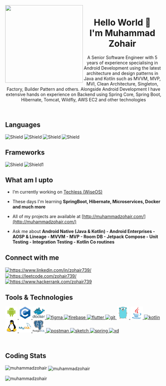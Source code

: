 
<img align="left" width="250" height="250" src="https://s3.amazonaws.com/muhammadzohair.com/portfolio/about_me/FoXz9C3w6A48bgU3xbMCJSPoj9WIKu.png">
<h1 align="center">Hello World 👋 </br>I'm Muhammad Zohair</h1>
<p align="center">A Senior Software Engineer with 5 years of experience specialising in Android Development using the latest architecture and design patterns in Java and Kotlin such as MVVM, MVP, MVI, Clean Architecture, Singleton, Factory, Builder Pattern and others. Alongside Android Development I have extensive hands on experience on Backend using Spring Core, Spring Boot, Hibernate, Tomcat, Wildfly, AWS EC2 and other technologies</p>

</br>

## Languages

![Shield](https://img.shields.io/badge/Language-Kotlin-blue) ![Shield](https://img.shields.io/badge/Language-JAVA-brightgreen) ![Shield](https://img.shields.io/badge/Language-Go%20Lang-blue) ![Shield](https://img.shields.io/badge/Language-Markdown-bluevoilet)


## Frameworks

![Shield](https://img.shields.io/badge/Framework-Android-green) ![Shield1](https://img.shields.io/badge/Framework-Spring%20Boot-green)


## What am I upto


- I’m currently working on [Techless (WiseOS)](https://techless.com/)

- These days I'm learning **SpringBoot, Hibernate, Microservices, Docker and much more**

- All of my projects are available at [http://muhammadzohair.com/](http://muhammadzohair.com/)

- Ask me about **Android Native (Java & Kotlin) - Android Enterprises - AOSP & Lineage - MVVM - MVP - Room DB - Jetpack Compose - Unit Testing - Integration Testing - Kotlin Co routines**


## Connect with me 

<p align="left">
<a href="https://www.linkedin.com/in/zohair739/" target="blank"><img align="center" src="https://raw.githubusercontent.com/rahuldkjain/github-profile-readme-generator/master/src/images/icons/Social/linked-in-alt.svg" alt="https://www.linkedin.com/in/zohair739/" height="30" width="40" /></a>
<a href="https://www.leetcode.com/https://leetcode.com/zohair739/" target="blank"><img align="center" src="https://raw.githubusercontent.com/rahuldkjain/github-profile-readme-generator/master/src/images/icons/Social/leet-code.svg" alt="https://leetcode.com/zohair739/" height="30" width="40" /></a>
<a href="https://www.hackerearth.com/https://www.hackerrank.com/zohair739" target="blank"><img align="center" src="https://raw.githubusercontent.com/rahuldkjain/github-profile-readme-generator/master/src/images/icons/Social/hackerearth.svg" alt="https://www.hackerrank.com/zohair739" height="30" width="40" /></a>
</p>


## Tools & Technologies

<p align="left"> <a href="https://developer.android.com" target="_blank" rel="noreferrer"> <img src="https://raw.githubusercontent.com/devicons/devicon/master/icons/android/android-original-wordmark.svg" alt="android" width="40" height="40"/> </a> <a href="https://www.cprogramming.com/" target="_blank" rel="noreferrer"> <img src="https://raw.githubusercontent.com/devicons/devicon/master/icons/c/c-original.svg" alt="c" width="40" height="40"/> </a> <a href="https://www.docker.com/" target="_blank" rel="noreferrer"> <img src="https://raw.githubusercontent.com/devicons/devicon/master/icons/docker/docker-original-wordmark.svg" alt="docker" width="40" height="40"/> </a> <a href="https://www.figma.com/" target="_blank" rel="noreferrer"> <img src="https://www.vectorlogo.zone/logos/figma/figma-icon.svg" alt="figma" width="40" height="40"/> </a> <a href="https://firebase.google.com/" target="_blank" rel="noreferrer"> <img src="https://www.vectorlogo.zone/logos/firebase/firebase-icon.svg" alt="firebase" width="40" height="40"/> </a> <a href="https://flutter.dev" target="_blank" rel="noreferrer"> <img src="https://www.vectorlogo.zone/logos/flutterio/flutterio-icon.svg" alt="flutter" width="40" height="40"/> </a> <a href="https://git-scm.com/" target="_blank" rel="noreferrer"> <img src="https://www.vectorlogo.zone/logos/git-scm/git-scm-icon.svg" alt="git" width="40" height="40"/> </a> <a href="https://golang.org" target="_blank" rel="noreferrer"> <img src="https://raw.githubusercontent.com/devicons/devicon/master/icons/go/go-original.svg" alt="go" width="40" height="40"/> </a> <a href="https://www.java.com" target="_blank" rel="noreferrer"> <img src="https://raw.githubusercontent.com/devicons/devicon/master/icons/java/java-original.svg" alt="java" width="40" height="40"/> </a> <a href="https://kotlinlang.org" target="_blank" rel="noreferrer"> <img src="https://www.vectorlogo.zone/logos/kotlinlang/kotlinlang-icon.svg" alt="kotlin" width="40" height="40"/> </a> <a href="https://www.linux.org/" target="_blank" rel="noreferrer"> <img src="https://raw.githubusercontent.com/devicons/devicon/master/icons/linux/linux-original.svg" alt="linux" width="40" height="40"/> </a> <a href="https://www.mysql.com/" target="_blank" rel="noreferrer"> <img src="https://raw.githubusercontent.com/devicons/devicon/master/icons/mysql/mysql-original-wordmark.svg" alt="mysql" width="40" height="40"/> </a> <a href="https://www.postgresql.org" target="_blank" rel="noreferrer"> <img src="https://raw.githubusercontent.com/devicons/devicon/master/icons/postgresql/postgresql-original-wordmark.svg" alt="postgresql" width="40" height="40"/> </a> <a href="https://postman.com" target="_blank" rel="noreferrer"> <img src="https://www.vectorlogo.zone/logos/getpostman/getpostman-icon.svg" alt="postman" width="40" height="40"/> </a> <a href="https://www.sketch.com/" target="_blank" rel="noreferrer"> <img src="https://www.vectorlogo.zone/logos/sketchapp/sketchapp-icon.svg" alt="sketch" width="40" height="40"/> </a> <a href="https://spring.io/" target="_blank" rel="noreferrer"> <img src="https://www.vectorlogo.zone/logos/springio/springio-icon.svg" alt="spring" width="40" height="40"/> </a> <a href="https://www.adobe.com/products/xd.html" target="_blank" rel="noreferrer"> <img src="https://cdn.worldvectorlogo.com/logos/adobe-xd.svg" alt="xd" width="40" height="40"/> </a> </p>
</br>

## Coding Stats
<p><img align="left" src="https://github-readme-stats.vercel.app/api/top-langs?username=muhammadzohair&show_icons=true&locale=en&layout=compact" alt="muhammadzohair" /></p>

<p>&nbsp;<img align="center" src="https://github-readme-stats.vercel.app/api?username=muhammadzohair&show_icons=true&locale=en" alt="muhammadzohair" /></p>

<p><img align="center" src="https://github-readme-streak-stats.herokuapp.com/?user=muhammadzohair&" alt="muhammadzohair" /></p>
